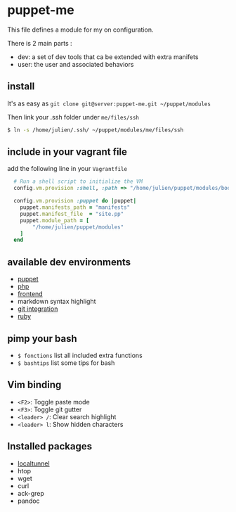 # puppet-me

This file defines a module for my on configuration.

There is 2 main parts :

 * dev: a set of dev tools that ca be extended with extra manifets
 * user: the user and associated behaviors

## install

It's as easy as `git clone git@server:puppet-me.git ~/puppet/modules`

Then link your .ssh folder under `me/files/ssh`

``` sh
$ ln -s /home/julien/.ssh/ ~/puppet/modules/me/files/ssh
```

## include in your vagrant file

add the following line in your `Vagrantfile`

``` ruby
  # Run a shell script to initialize the VM
  config.vm.provision :shell, :path => "/home/julien/puppet/modules/bootstrap.sh"

  config.vm.provision :puppet do |puppet|
    puppet.manifests_path = "manifests"
    puppet.manifest_file  = "site.pp"
    puppet.module_path = [
        "/home/julien/puppet/modules"
    ]
  end
```

## available dev environments

* [puppet](https://github.com/themouette/puppet-me/blob/master/me/doc/puppet.markdown)
* [php](https://github.com/themouette/puppet-me/blob/master/me/doc/php.markdown)
* [frontend](https://github.com/themouette/puppet-me/blob/master/me/doc/frontend.markdown)
* markdown syntax highlight
* [git integration](https://github.com/themouette/puppet-me/blob/master/me/doc/git.markdown)
* [ruby](https://github.com/themouette/puppet-me/blob/master/me/doc/ruby.markdown)

## pimp your bash

* `$ fonctions` list all included extra functions
* `$ bashtips` list some tips for bash

## Vim binding

* `<F2>`: Toggle paste mode
* `<F3>`: Toggle git gutter
* `<leader> /`: Clear search highlight
* `<leader> l`: Show hidden characters

## Installed packages

* [localtunnel](http://progrium.com/localtunnel/)
* htop
* wget
* curl
* ack-grep
* pandoc

